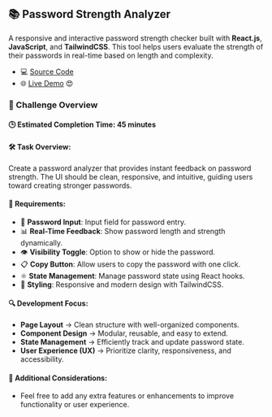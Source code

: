 ## 📚 Password Strength Analyzer

A responsive and interactive password strength checker built with **React.js**, **JavaScript**, and **TailwindCSS**. This tool helps users evaluate the strength of their passwords in real-time based on length and complexity.

- 💻 [Source Code](/src/features/password-strength)
- 🌐 [Live Demo](https://devfoundry.netlify.app/password-strength) 😍

### 🎯 Challenge Overview

#### 🕒 Estimated Completion Time: 45 minutes

#### 🛠️ Task Overview:

Create a password analyzer that provides instant feedback on password strength. The UI should be clean, responsive, and intuitive, guiding users toward creating stronger passwords.

#### 📌 Requirements:

- 🔑 **Password Input**: Input field for password entry.
- 📊 **Real-Time Feedback**: Show password length and strength dynamically.
- 👁️ **Visibility Toggle**: Option to show or hide the password.
- 📋 **Copy Button**: Allow users to copy the password with one click.
- ⚛️ **State Management**: Manage password state using React hooks.
- 🎨 **Styling**: Responsive and modern design with TailwindCSS.

#### 🔍 Development Focus:

- **Page Layout** → Clean structure with well-organized components.
- **Component Design** → Modular, reusable, and easy to extend.
- **State Management** → Efficiently track and update password state.
- **User Experience (UX)** → Prioritize clarity, responsiveness, and accessibility.

#### 🌟 Additional Considerations:

- Feel free to add any extra features or enhancements to improve functionality or user experience.
